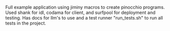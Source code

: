Full example application using jiminy macros to create pinocchio programs.
Used shank for idl, codama for client, and surfpool for deployment and testing.
Has docs for llm's to use and a test runner "run_tests.sh" to run all tests in the project.
